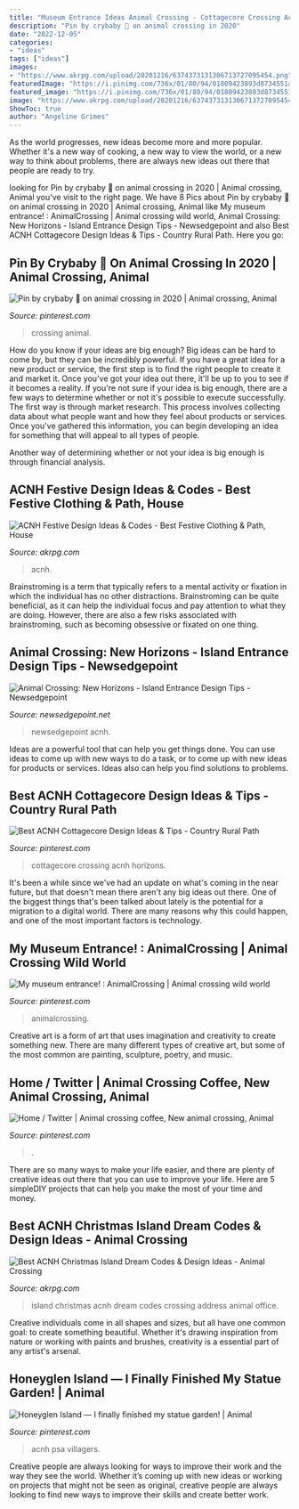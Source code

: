 ```yaml
---
title: "Museum Entrance Ideas Animal Crossing - Cottagecore Crossing Acnh Horizons"
description: "Pin by crybaby 🔪 on animal crossing in 2020"
date: "2022-12-05"
categories:
- "ideas"
tags: ["ideas"]
images:
- "https://www.akrpg.com/upload/20201216/6374373131306713727095454.png"
featuredImage: "https://i.pinimg.com/736x/01/80/94/01809423893d8734551a1fea3adfcd20.jpg"
featured_image: "https://i.pinimg.com/736x/01/80/94/01809423893d8734551a1fea3adfcd20.jpg"
image: "https://www.akrpg.com/upload/20201216/6374373131306713727095454.png"
ShowToc: true
author: "Angeline Grimes"
---
```



As the world progresses, new ideas become more and more popular. Whether it's a new way of cooking, a new way to view the world, or a new way to think about problems, there are always new ideas out there that people are ready to try.

	

		
looking for Pin by crybaby 🔪 on animal crossing in 2020 | Animal crossing, Animal you've visit to the right page. We have 8 Pics about Pin by crybaby 🔪 on animal crossing in 2020 | Animal crossing, Animal like My museum entrance! : AnimalCrossing | Animal crossing wild world, Animal Crossing: New Horizons - Island Entrance Design Tips - Newsedgepoint and also Best ACNH Cottagecore Design Ideas &amp; Tips - Country Rural Path. Here you go:
		
    
## Pin By Crybaby 🔪 On Animal Crossing In 2020 | Animal Crossing, Animal

<img loading=lazy src="https://i.pinimg.com/736x/c1/51/87/c15187badf77989196839128bf1556c8.jpg" onerror="this.onerror=null;this.src='https://tse3.mm.bing.net/th?id=OIP.8sczgNyYh0DTBNssXfJwEgHaGT&amp;pid=15.1';" alt="Pin by crybaby 🔪 on animal crossing in 2020 | Animal crossing, Animal">

_Source: pinterest.com_

>crossing animal. 

	

How do you know if your ideas are big enough?
Big ideas can be hard to come by, but they can be incredibly powerful. If you have a great idea for a new product or service, the first step is to find the right people to create it and market it. Once you've got your idea out there, it'll be up to you to see if it becomes a reality. If you're not sure if your idea is big enough, there are a few ways to determine whether or not it's possible to execute successfully. 
The first way is through market research. This process involves collecting data about what people want and how they feel about products or services. Once you've gathered this information, you can begin developing an idea for something that will appeal to all types of people. 

Another way of determining whether or not your idea is big enough is through financial analysis.

    
## ACNH Festive Design Ideas &amp; Codes - Best Festive Clothing &amp; Path, House

<img loading=lazy src="https://www.akrpg.com/upload/20201216/6374373131306713727095454.png" onerror="this.onerror=null;this.src='https://tse2.mm.bing.net/th?id=OIP.JEcE9sfJs2SjDnwuwhOPkQHaEK&amp;pid=15.1';" alt="ACNH Festive Design Ideas &amp; Codes - Best Festive Clothing &amp; Path, House">

_Source: akrpg.com_

>acnh. 

	

Brainstroming is a term that typically refers to a mental activity or fixation in which the individual has no other distractions. Brainstroming can be quite beneficial, as it can help the individual focus and pay attention to what they are doing. However, there are also a few risks associated with brainstroming, such as becoming obsessive or fixated on one thing.

    
## Animal Crossing: New Horizons - Island Entrance Design Tips - Newsedgepoint

<img loading=lazy src="https://static3.srcdn.com/wordpress/wp-content/uploads/2020/05/Animal-Crossing-New-Horizons-custom-paths-island-entrance.jpg" onerror="this.onerror=null;this.src='https://tse4.mm.bing.net/th?id=OIP.xtC3sLgcQkxmKD6XZx5HNgHaDt&amp;pid=15.1';" alt="Animal Crossing: New Horizons - Island Entrance Design Tips - Newsedgepoint">

_Source: newsedgepoint.net_

>newsedgepoint acnh. 

	

Ideas are a powerful tool that can help you get things done. You can use ideas to come up with new ways to do a task, or to come up with new ideas for products or services. Ideas also can help you find solutions to problems.

    
## Best ACNH Cottagecore Design Ideas &amp; Tips - Country Rural Path

<img loading=lazy src="https://i.pinimg.com/736x/c9/30/a5/c930a5e422a633264a76fa61e84cc4d7.jpg" onerror="this.onerror=null;this.src='https://tse4.mm.bing.net/th?id=OIP.BHyJI2k4Rl2th1KO6dyVxgHaEJ&amp;pid=15.1';" alt="Best ACNH Cottagecore Design Ideas &amp; Tips - Country Rural Path">

_Source: pinterest.com_

>cottagecore crossing acnh horizons. 

	

It's been a while since we've had an update on what's coming in the near future, but that doesn't mean there aren't any big ideas out there. One of the biggest things that's been talked about lately is the potential for a migration to a digital world. There are many reasons why this could happen, and one of the most important factors is technology.

    
## My Museum Entrance! : AnimalCrossing | Animal Crossing Wild World

<img loading=lazy src="https://i.pinimg.com/736x/e7/7d/bb/e77dbb2047c9a95523c8d100019fc17f.jpg" onerror="this.onerror=null;this.src='https://tse1.mm.bing.net/th?id=OIP.MD7FT978rEz8RYiaA6JRGAHaEK&amp;pid=15.1';" alt="My museum entrance! : AnimalCrossing | Animal crossing wild world">

_Source: pinterest.com_

>animalcrossing. 

	

Creative art is a form of art that uses imagination and creativity to create something new. There are many different types of creative art, but some of the most common are painting, sculpture, poetry, and music.

    
## Home / Twitter | Animal Crossing Coffee, New Animal Crossing, Animal

<img loading=lazy src="https://i.pinimg.com/736x/01/80/94/01809423893d8734551a1fea3adfcd20.jpg" onerror="this.onerror=null;this.src='https://tse3.mm.bing.net/th?id=OIP.Psr7QEgtrtAnbT9Xn9UYAQHaEK&amp;pid=15.1';" alt="Home / Twitter | Animal crossing coffee, New animal crossing, Animal">

_Source: pinterest.com_

>. 

	

There are so many ways to make your life easier, and there are plenty of creative ideas out there that you can use to improve your life. Here are 5 simpleDIY projects that can help you make the most of your time and money.

    
## Best ACNH Christmas Island Dream Codes &amp; Design Ideas - Animal Crossing

<img loading=lazy src="https://www.akrpg.com/upload/20201103/6373999570457535282597074.jpeg" onerror="this.onerror=null;this.src='https://tse1.mm.bing.net/th?id=OIP.8Y84gljwzY0TavqnoJEUTQHaEK&amp;pid=15.1';" alt="Best ACNH Christmas Island Dream Codes &amp; Design Ideas - Animal Crossing">

_Source: akrpg.com_

>island christmas acnh dream codes crossing address animal office. 

	

Creative individuals come in all shapes and sizes, but all have one common goal: to create something beautiful. Whether it's drawing inspiration from nature or working with paints and brushes, creativity is a essential part of any artist's arsenal.

    
## Honeyglen Island — I Finally Finished My Statue Garden! | Animal

<img loading=lazy src="https://i.pinimg.com/736x/49/31/58/493158df7a4a3b88da7b34014d509a2c.jpg" onerror="this.onerror=null;this.src='https://tse2.mm.bing.net/th?id=OIP.6ig1dTmMdryIUUIerUpBigHaEK&amp;pid=15.1';" alt="Honeyglen Island — I finally finished my statue garden! | Animal">

_Source: pinterest.com_

>acnh psa villagers. 

	

Creative people are always looking for ways to improve their work and the way they see the world. Whether it’s coming up with new ideas or working on projects that might not be seen as original, creative people are always looking to find new ways to improve their skills and create better work.

